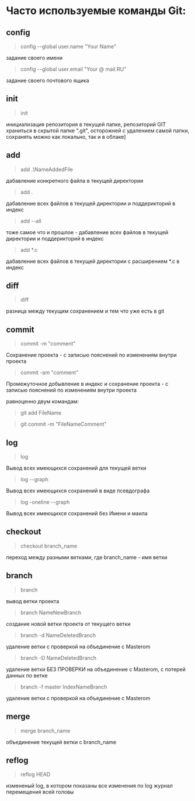 # Часто используемые команды Git:

## config
> config --global user.name "Your Name"

задание своего имени

> config --global user.email "Your @ mail.RU"

задание своего почтового ящика

## init
> init 

инициализация репозитория в текущей папке, репозиторий GIT храниться в скрытой папке ".git", осторожней с удалением самой папки, сохранять можно как локально, так и в облаке]
 
## add
> add .\NameAddedFile 

дабавление конкретного файла в текущей директории

> add . 

дабавление всех файлов в текущей директории и поддерикторий в индекс

> add --all 

тоже самое что и прошлое - дабавление всех файлов в текущей директории и поддерикторий в индекс

> add *.c 

дабавление всех файлов в текущей директории с расширением *.c в индекс

## diff 
> diff 

разница между текущим сохранением и тем что уже есть в git

## commit
> commit -m "comment"

Сохранение проекта - с записью пояснений по изменениям внутри проекта
> commit -am "comment"

Промежуточное добывление в индекс и сохранение проекта  - с записью пояснений по изменениям внутри проекта

равноценно двум командам: 
> git add FileName

> git commit -m "FileNameComment"


## log
> log

Вывод всех имеющихся сохранений для текущей ветки
> log --graph

Вывод всех имеющихся сохранений в виде псевдографа
> log -oneline --graph

Вывод всех имеющихся сохранений без Имени и маила

## checkout
> checkout branch_name

переход между разными ветками, где branch_name - имя ветки

## branch
> branch

вывод ветки проекта

> branch NameNewBranch

создание новой ветки проекта от текущего ветки

> branch -d NameDeletedBranch

удаление ветки с проверкой на объединение с Masterom

> branch -D NameDeletedBranch

удаление ветки БЕЗ ПРОВЕРКИ на объединение с Masterom, с потерей данных по ветке

> branch -f master IndexNameBranch

удаление ветки с проверкой на объединение с Masterom

## merge
> merge branch_name

объединение текущей ветки с branch_name

## reflog
> reflog HEAD

измененый log, в котором показаны все изменения по log
журнал перемещения всей головы